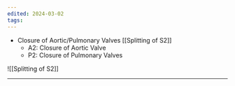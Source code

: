 ```yaml
---
edited: 2024-03-02
tags:
---
```

- Closure of Aortic/Pulmonary Valves [[Splitting of S2]] 
	- A2: Closure of Aortic Valve
	- P2: Closure of Pulmonary Valves

![[Splitting of S2]] 

---
